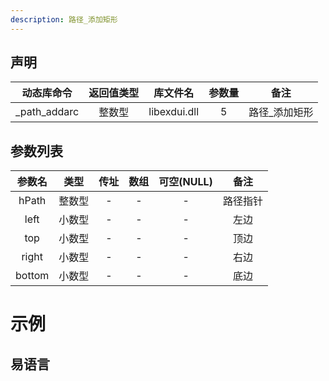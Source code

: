 ```yaml
---
description: 路径_添加矩形
---
```





## 声明

|  动态库命令  | 返回值类型 |   库文件名   | 参数量 |     备注      |
| :----------: | :--------: | :----------: | :----: | :-----------: |
| _path_addarc |   整数型   | libexdui.dll |   5    | 路径_添加矩形 |

## 参数列表

| 参数名 |  类型  | 传址 | 数组 | 可空(NULL) |   备注   |
| :----: | :----: | :--: | :--: | :--------: | :------: |
| hPath  | 整数型 |  -   |  -   |     -      | 路径指针 |
|  left  | 小数型 |  -   |  -   |     -      |   左边   |
|  top   | 小数型 |  -   |  -   |     -      |   顶边   |
| right  | 小数型 |  -   |  -   |     -      |   右边   |
| bottom | 小数型 |  -   |  -   |     -      |   底边   |


# 示例

## 易语言

```c

```